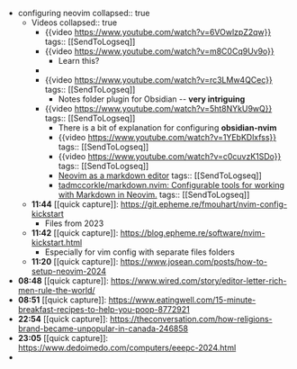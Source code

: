 - configuring neovim
  collapsed:: true
	- Videos
	  collapsed:: true
		- {{video https://www.youtube.com/watch?v=6VOwlzpZ2qw}}
		  tags:: [[SendToLogseq]]
		- {{video https://www.youtube.com/watch?v=m8C0Cq9Uv9o}}
			- Learn this?
		-
		- {{video https://www.youtube.com/watch?v=rc3LMw4QCec}}
		  tags:: [[SendToLogseq]]
			- Notes folder plugin for Obsidian -- **very intriguing**
		- {{video https://www.youtube.com/watch?v=5ht8NYkU9wQ}}
		  tags:: [[SendToLogseq]]
			- There is a bit of explanation for configuring **obsidian-nvim**
			- {{video https://www.youtube.com/watch?v=1YEbKDlxfss}}
			  tags:: [[SendToLogseq]]
			- {{video https://www.youtube.com/watch?v=c0cuvzK1SDo}}
			  tags:: [[SendToLogseq]]
			- [Neovim as a markdown editor](https://mambusskruj.github.io/posts/pub-neovim-for-markdown/)
			  tags:: [[SendToLogseq]]
			- [tadmccorkle/markdown.nvim: Configurable tools for working with Markdown in Neovim.](https://github.com/tadmccorkle/markdown.nvim)
			  tags:: [[SendToLogseq]]
	- **11:44** [[quick capture]]:  https://git.epheme.re/fmouhart/nvim-config-kickstart
		- Files from 2023
	- **11:42** [[quick capture]]:  https://blog.epheme.re/software/nvim-kickstart.html
		- Especially for vim config with separate files folders
	- **11:20** [[quick capture]]:  https://www.josean.com/posts/how-to-setup-neovim-2024
- **08:48** [[quick capture]]:  https://www.wired.com/story/editor-letter-rich-men-rule-the-world/
- **08:51** [[quick capture]]:  https://www.eatingwell.com/15-minute-breakfast-recipes-to-help-you-poop-8772921
- **22:54** [[quick capture]]:  https://theconversation.com/how-religions-brand-became-unpopular-in-canada-246858
- **23:05** [[quick capture]]:  https://www.dedoimedo.com/computers/eeepc-2024.html
-